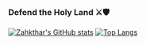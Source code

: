### Defend the Holy Land ⚔️🛡️

[![Zahkthar's GitHub stats](https://github-readme-stats.vercel.app/api?username=zahkthar&show_icons=true&theme=merko)](https://github.com/anuraghazra/github-readme-stats)
[![Top Langs](https://github-readme-stats.vercel.app/api/top-langs/?username=zahkthar&layout=compact&theme=merko)](https://github.com/anuraghazra/github-readme-stats)
